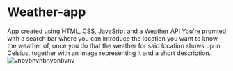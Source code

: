 # Weather-app
App created using HTML, CSS, JavaSript and a Weather API
You're promted with a search bar where you can introduce the location you want to know the weather of, once you do that the weather for said location shows up in Celsius, together with an image representing it and a short description.
![vnbvbnvnbnvbnbvnv](https://user-images.githubusercontent.com/66571275/185794313-713a7a3c-beeb-4e0d-9a57-0398ce5f02f5.png)
